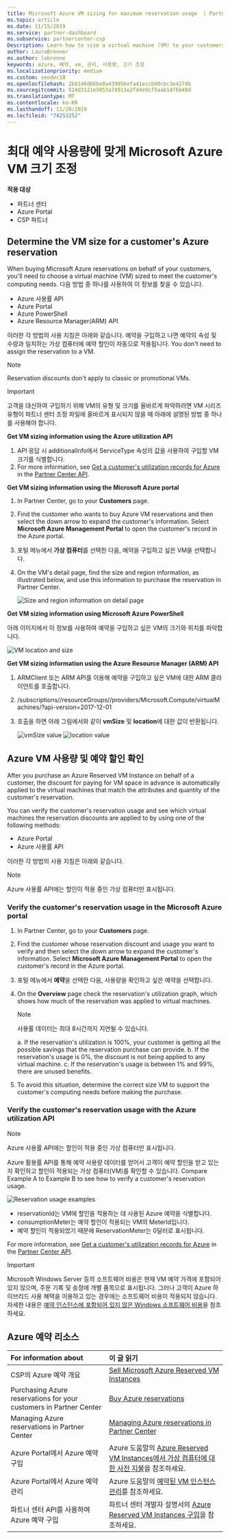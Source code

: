 ```yaml
---
title: Microsoft Azure VM sizing for maximum reservation usage  | Partner Center
ms.topic: article
ms.date: 11/15/2019
ms.service: partner-dashboard
ms.subservice: partnercenter-csp
Description: Learn how to size a virtual machine (VM) to your customers' computing needs when you buy Microsoft Azure reservations for them.
author: LauraBrenner
ms.author: labrenne
keywords: azure, 예약, vm, 관리, 사용량, 크기 조정
ms.localizationpriority: medium
ms.custom: seodec18
ms.openlocfilehash: 2b8148d66be8a439056efa41eccb60cbc3e4274b
ms.sourcegitcommit: 524d3121e5053a74911e2fd4e9cf5aab14f6b48d
ms.translationtype: MT
ms.contentlocale: ko-KR
ms.lasthandoff: 11/20/2019
ms.locfileid: "74253252"
---
```

# <a name="microsoft-azure-vm-sizing-for-maximum-reservation-usage"></a>최대 예약 사용량에 맞게 Microsoft Azure VM 크기 조정

**적용 대상**

- 파트너 센터
- Azure Portal
- CSP 파트너

## <a name="determine-the-vm-size-for-a-customers-azure-reservation"></a>Determine the VM size for a customer's Azure reservation 

When buying Microsoft Azure reservations on behalf of your customers, you'll need to choose a virtual machine (VM) sized to meet the customer's computing needs. 다음 방법 중 하나를 사용하여 이 정보를 찾을 수 있습니다.

- Azure 사용률 API
- Azure Portal
- Azure PowerShell
- Azure Resource Manager(ARM) API

이러한 각 방법의 사용 지침은 아래와 같습니다. 예약을 구입하고 나면 예약의 속성 및 수량과 일치하는 가상 컴퓨터에 예약 할인이 자동으로 적용됩니다. You don't need to assign the reservation to a VM.

>[!NOTE]
>Reservation discounts don't apply to classic or promotional VMs.

>[!IMPORTANT]
>고객을 대신하여 구입하기 위해 VM의 유형 및 크기를 올바르게 파악하려면 VM 시리즈 유형이 파트너 센터 조정 파일에 올바르게 표시되지 않을 때 아래에 설명된 방법 중 하나를 사용해야 합니다.

**Get VM sizing information using the Azure utilization API**

1. API 응답 시 additionalInfo에서 ServiceType 속성의 값을 사용하여 구입할 VM 크기를 식별합니다.
2. For more information, see [Get a customer's utilization records for Azure](https://docs.microsoft.com/partner-center/develop/get-a-customer-s-utilization-record-for-azure) in the [Partner Center API](https://docs.microsoft.com/partner-center/develop/).

**Get VM sizing information using the Microsoft Azure portal**

1. In Partner Center, go to your **Customers** page.
2. Find the customer who wants to buy Azure VM reservations and then select the down arrow to expand the customer's information. Select **Microsoft Azure Management Portal** to open the customer's record in the Azure portal.
3. 포털 메뉴에서 **가상 컴퓨터**를 선택한 다음, 예약을 구입하고 싶은 VM을 선택합니다.
4. On the VM's detail page, find the size and region information, as illustrated below, and use this information to purchase the reservation in Partner Center.  

    ![Size and region information on detail page](images/usage1.png)

**Get VM sizing information using Microsoft Azure PowerShell**

아래 이미지에서 이 정보를 사용하여 예약을 구입하고 싶은 VM의 크기와 위치를 파악합니다. 

![VM location and size](images/usage2.png)

**Get VM sizing information using the Azure Resource Manager (ARM) API**

1. ARMClient 또는 ARM API를 이용해 예약을 구입하고 싶은 VM에 대한 ARM 클라이언트를 호출합니다.

2. /subscriptions/<Subscription ID>/resourceGroups/<Resource group name>/providers/Microsoft.Compute/virtualMachines/<VM Instance Name>?api-version=2017-12-01

3. 호출을 하면 아래 그림에서와 같이 **vmSize** 및 **location**에 대한 값이 반환됩니다.

    ![vmSize value](images/usage3.png) ![location value](images/usage4.png)

## <a name="verify-azure-vm-usage-and-reservation-discount"></a>Azure VM 사용량 및 예약 할인 확인

After you purchase an Azure Reserved VM Instance on behalf of a customer, the discount for paying for VM space in advance is automatically applied to the virtual machines that match the attributes and quantity of the customer's reservation.

You can verify the customer's reservation usage and see which virtual machines the reservation discounts are applied to by using one of the following methods:

- Azure Portal
- Azure 사용률 API

이러한 각 방법의 사용 지침은 아래와 같습니다.

>[!NOTE]
>Azure 사용률 API에는 할인이 적용 중인 가상 컴퓨터만 표시됩니다.  

### <a name="verify-the-customers-reservation-usage-in-the-microsoft-azure-portal"></a>Verify the customer's reservation usage in the Microsoft Azure portal

1. In Partner Center, go to your **Customers** page.

2. Find the customer whose reservation discount and usage you want to verify and then select the down arrow to expand the customer's information. Select **Microsoft Azure Management Portal** to open the customer's record in the Azure portal.
3. 포털 메뉴에서 **예약**을 선택한 다음, 사용량을 확인하고 싶은 예약을 선택합니다.
4. On the **Overview** page check the reservation's utilization graph, which shows how much of the reservation was applied to virtual machines.

    >[!NOTE]
    >사용률 데이터는 최대 8시간까지 지연될 수 있습니다.

    a. If the reservation's utilization is 100%, your customer is getting all the possible savings that the reservation purchase can provide.
    b. If the reservation's usage is 0%, the discount is not being applied to any virtual machine.
    c. If the reservation's usage is between 1% and 99%, there are unused benefits.

5. To avoid this situation, determine the correct size VM to support the customer's computing needs before making the purchase.

### <a name="verify-the-customers-reservation-usage-with-the-azure-utilization-api"></a>Verify the customer's reservation usage with the Azure utilization API

>[!NOTE]
>Azure 사용률 API에는 할인이 적용 중인 가상 컴퓨터만 표시됩니다.  

Azure 활용률 API를 통해 예약 사용량 데이터를 얻어서 고객이 예약 할인을 받고 있는지 확인하고 할인이 적용되는 가상 컴퓨터(VM)를 확인할 수 있습니다. Compare Example A to Example B to see how to verify a customer's reservation usage.

![Reservation usage examples](images/usage5.png)

- reservationId는 VM에 할인을 적용하는 데 사용된 Azure 예약을 식별합니다.
- consumptionMeter는 예약 할인이 적용되는 VM의 MeterId입니다.
- 예약 할인이 적용되었기 때문에 ReservationMeter는 0달러로 표시됩니다.

For more information, see [Get a customer's utilization records for Azure](https://docs.microsoft.com/partner-center/develop/get-a-customer-s-utilization-record-for-azure) in the [Partner Center API](https://docs.microsoft.com/partner-center/develop/).

>[!IMPORTANT]
>Microsoft Windows Server 등의 소프트웨어 비용은 현재 VM 예약 가격에 포함되어 있지 않으며, 주문 기록 및 송장에 개별 품목으로 표시됩니다. 그러나 고객이 Azure 하이브리드 사용 혜택을 이용하고 있는 경우에는 소프트웨어 비용이 적용되지 않습니다. 자세한 내용은 [예약 인스턴스에 포함되어 있지 않은 Windows 소프트웨어 비용](https://docs.microsoft.com/azure/billing/billing-reserved-instance-windows-software-costs)을 참조하세요.  

## <a name="azure-reservations-resources"></a>Azure 예약 리소스

|**For information about**   |**이 글 읽기**    |
|:-----------------------------|:-----------------|
|CSP의 Azure 예약 개요  | [Sell Microsoft Azure Reserved VM Instances](azure-reservations.md)
|Purchasing Azure reservations for your customers in Partner Center   |[Buy Azure reservations](azure-reservations-buying.md)
|Managing Azure reservations in Partner Center | [Managing Azure reservations in Partner Center](azure-reservations-manage.md)
|Azure Portal에서 Azure 예약 구입 | Azure 도움말의 [Azure Reserved VM Instances에서 가상 컴퓨터에 대한 사전 지불](https://docs.microsoft.com/azure/virtual-machines/windows/prepay-reserved-vm-instances)을 참조하세요. |
|Azure Portal에서 Azure 예약 관리   |Azure 도움말의 [예약된 VM 인스턴스 관리](https://docs.microsoft.com/azure/billing/billing-manage-reserved-vm-instance)를 참조하세요.  |
|파트너 센터 API를 사용하여 Azure 예약 구입 | 파트너 센터 개발자 설명서의 [Azure Reserved VM Instances 구입](https://docs.microsoft.com/partner-center/develop/purchase-azure-reservations)을 참조하세요.
